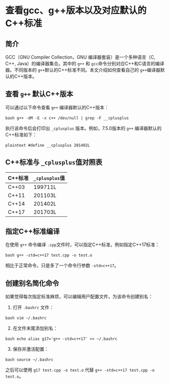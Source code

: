 # 查看gcc、g++版本以及对应默认的C++标准

## 简介

GCC（GNU Compiler Collection，GNU 编译器套装）是一个多种语言（C, C++, Java）的编译器集合。其中的 `g++`​ 和 `gcc`​ 命令分别对应C++和C语言的编译器。不同版本的 `g++`​ 默认的C++标准不同。本文介绍如何查看自己的 `g++`​ 编译器默认的C++版本。

## 查看 `g++`​ 默认C++版本

可以通过以下命令查看 `g++`​ 编译器默认的C++版本：

‍`bash g++ -dM -E -x c++ /dev/null | grep -F __cplusplus ‍`​

执行该命令后会打印出 `_cplusplus`​ 版本。例如，7.5.0版本的 `g++`​ 编译器默认的C++标准如下：

‍`plaintext #define __cplusplus 201402L ‍`​

## C++标准与 `_cplusplus`​ 值对照表

|C++标准|​`_cplusplus`​值|
| ---------| -----------|
|C++03|199711L<br />|
|C++11|201103L|
|C++14|201402L|
|C++17|201703L|

## 指定C++标准编译

在使用 `g++`​ 命令编译 `.cpp`​ 文件时，可以指定C++标准，例如指定C++17标准：

‍`bash g++ -std=c++17 test.cpp -o test.o ‍`​

相比于正常命令，只是多了一个命令行参数 `-std=c++17`​。

## 创建别名简化命令

如果觉得每次指定标准麻烦，可以编辑用户配置文件，为该命令创建别名：

1. 打开 `.bashrc`​ 文件：

‍`bash vim ~/.bashrc ‍`​

2. 在文件末尾添加别名：

‍`bash echo alias g17='g++ -std=c++17' >> ~/.bashrc ‍`​

3. 保存并激活配置：

‍`bash source ~/.bashrc ‍`​

之后可以使用 `g17 test.cpp -o test.o`​ 代替 `g++ -std=c++17 test.cpp -o test.o`​。
